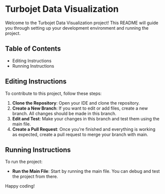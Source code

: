 # Turbojet Data Visualization

Welcome to the Turbojet Data Visualization project! This README will guide you through setting up your development environment and running the project.

## Table of Contents
- Editing Instructions
- Running Instructions

## Editing Instructions

To contribute to this project, follow these steps:

1. **Clone the Repository**: Open your IDE and clone the repository.
2. **Create a New Branch**: If you want to edit or add files, create a new branch. All changes should be made in this branch.
3. **Edit and Test**: Make your changes in this branch and test them using the main file.
4. **Create a Pull Request**: Once you're finished and everything is working as expected, create a pull request to merge your branch with main.

## Running Instructions

To run the project:

- **Run the Main File**: Start by running the main file. You can debug and test the project from there.

Happy coding!
